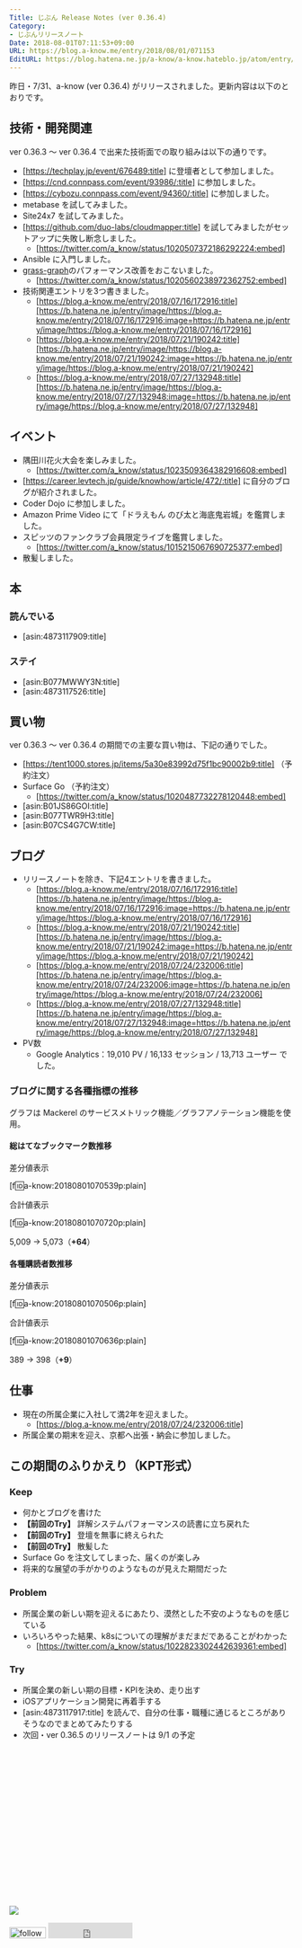 ```yaml
---
Title: じぶん Release Notes (ver 0.36.4)
Category:
- じぶんリリースノート
Date: 2018-08-01T07:11:53+09:00
URL: https://blog.a-know.me/entry/2018/08/01/071153
EditURL: https://blog.hatena.ne.jp/a-know/a-know.hateblo.jp/atom/entry/10257846132606470872
---
```


昨日・7/31、a-know (ver 0.36.4) がリリースされました。更新内容は以下のとおりです。


<!-- more -->


## 技術・開発関連
ver 0.36.3 〜 ver 0.36.4 で出来た技術面での取り組みは以下の通りです。

- [https://techplay.jp/event/676489:title] に登壇者として参加しました。
- [https://cnd.connpass.com/event/93986/:title] に参加しました。
- [https://cybozu.connpass.com/event/94360/:title] に参加しました。
- metabase を試してみました。
- Site24x7 を試してみました。
- [https://github.com/duo-labs/cloudmapper:title] を試してみましたがセットアップに失敗し断念しました。
    - [https://twitter.com/a_know/status/1020507372186292224:embed]
- Ansible に入門しました。
- [grass-graph](https://grass-graph.moshimo.works/)のパフォーマンス改善をおこないました。
    - [https://twitter.com/a_know/status/1020560238972362752:embed]
- 技術関連エントリを3つ書きました。
    - [https://blog.a-know.me/entry/2018/07/16/172916:title][https://b.hatena.ne.jp/entry/image/https://blog.a-know.me/entry/2018/07/16/172916:image=https://b.hatena.ne.jp/entry/image/https://blog.a-know.me/entry/2018/07/16/172916]
    - [https://blog.a-know.me/entry/2018/07/21/190242:title][https://b.hatena.ne.jp/entry/image/https://blog.a-know.me/entry/2018/07/21/190242:image=https://b.hatena.ne.jp/entry/image/https://blog.a-know.me/entry/2018/07/21/190242]
    - [https://blog.a-know.me/entry/2018/07/27/132948:title][https://b.hatena.ne.jp/entry/image/https://blog.a-know.me/entry/2018/07/27/132948:image=https://b.hatena.ne.jp/entry/image/https://blog.a-know.me/entry/2018/07/27/132948]


## イベント
- 隅田川花火大会を楽しみました。
    - [https://twitter.com/a_know/status/1023509364382916608:embed]
- [https://career.levtech.jp/guide/knowhow/article/472/:title] に自分のブログが紹介されました。
- Coder Dojo に参加しました。
- Amazon Prime Video にて「ドラえもん のび太と海底鬼岩城」を鑑賞しました。
- スピッツのファンクラブ会員限定ライブを鑑賞しました。
    - [https://twitter.com/a_know/status/1015215067690725377:embed]
- 散髪しました。



## 本
### 読んでいる
- [asin:4873117909:title]

### ステイ
- [asin:B077MWWY3N:title]
- [asin:4873117526:title]


## 買い物
ver 0.36.3 〜 ver 0.36.4 の期間での主要な買い物は、下記の通りでした。

- [https://tent1000.stores.jp/items/5a30e83992d75f1bc90002b9:title] （予約注文）
- Surface Go （予約注文）
    - [https://twitter.com/a_know/status/1020487732278120448:embed]
- [asin:B01JS86GOI:title]
- [asin:B077TWR9H3:title]
- [asin:B07CS4G7CW:title]



## ブログ
* リリースノートを除き、下記4エントリを書きました。
    - [https://blog.a-know.me/entry/2018/07/16/172916:title][https://b.hatena.ne.jp/entry/image/https://blog.a-know.me/entry/2018/07/16/172916:image=https://b.hatena.ne.jp/entry/image/https://blog.a-know.me/entry/2018/07/16/172916]
    - [https://blog.a-know.me/entry/2018/07/21/190242:title][https://b.hatena.ne.jp/entry/image/https://blog.a-know.me/entry/2018/07/21/190242:image=https://b.hatena.ne.jp/entry/image/https://blog.a-know.me/entry/2018/07/21/190242]
    - [https://blog.a-know.me/entry/2018/07/24/232006:title][https://b.hatena.ne.jp/entry/image/https://blog.a-know.me/entry/2018/07/24/232006:image=https://b.hatena.ne.jp/entry/image/https://blog.a-know.me/entry/2018/07/24/232006]
    - [https://blog.a-know.me/entry/2018/07/27/132948:title][https://b.hatena.ne.jp/entry/image/https://blog.a-know.me/entry/2018/07/27/132948:image=https://b.hatena.ne.jp/entry/image/https://blog.a-know.me/entry/2018/07/27/132948]
* PV数
    * Google Analytics：19,010 PV / 16,133 セッション / 13,713 ユーザー でした。


### ブログに関する各種指標の推移

グラフは Mackerel のサービスメトリック機能／グラフアノテーション機能を使用。

#### 総はてなブックマーク数推移

差分値表示

[f:id:a-know:20180801070539p:plain]

合計値表示

[f:id:a-know:20180801070720p:plain]

5,009 → 5,073（<b>+64</b>）


#### 各種購読者数推移

差分値表示

[f:id:a-know:20180801070506p:plain]

合計値表示

[f:id:a-know:20180801070636p:plain]


389 → 398（<b>+9</b>）


## 仕事
- 現在の所属企業に入社して満2年を迎えました。
    - [https://blog.a-know.me/entry/2018/07/24/232006:title]
- 所属企業の期末を迎え、京都へ出張・納会に参加しました。


## この期間のふりかえり（KPT形式）
### Keep
- 何かとブログを書けた
- **【前回のTry】** 詳解システムパフォーマンスの読書に立ち戻れた
- **【前回のTry】** 登壇を無事に終えられた
- **【前回のTry】** 散髪した
- Surface Go を注文してしまった、届くのが楽しみ
- 将来的な展望の手がかりのようなものが見えた期間だった

### Problem
- 所属企業の新しい期を迎えるにあたり、漠然とした不安のようなものを感じている
- いろいろやった結果、k8sについての理解がまだまだであることがわかった
    - [https://twitter.com/a_know/status/1022823302442639361:embed]

### Try
- 所属企業の新しい期の目標・KPIを決め、走り出す
- iOSアプリケーション開発に再着手する
- [asin:4873117917:title] を読んで、自分の仕事・職種に通じるところがありそうなのでまとめてみたりする
- 次回・ver 0.36.5 のリリースノートは 9/1 の予定



<div>
<br>
<script async src="//pagead2.googlesyndication.com/pagead/js/adsbygoogle.js"></script>
<!-- article-bottom2 -->
<ins class="adsbygoogle"
     style="display:inline-block;width:300px;height:250px"
     data-ad-client="ca-pub-3463034538369189"
     data-ad-slot="5274552934"></ins>
<script>
(adsbygoogle = window.adsbygoogle || []).push({});
</script>

<a href="http://bit.ly/grass-graph" target='blank' rel="nofollow"><img src="https://cdn-ak.f.st-hatena.com/images/fotolife/a/a-know/20170405/20170405220342.png"></a>
<br>
</div>

<div>
<a href='https://cloud.feedly.com/#subscription%2Ffeed%2Fhttp%3A%2F%2Fblog.a-know.me%2Ffeed'  target='blank'><img id='feedlyFollow' src='https://s3.feedly.com/img/follows/feedly-follow-rectangle-volume-small_2x.png' alt='follow us in feedly' width='65' height='20'></a>



<iframe src="https://blog.hatena.ne.jp/a-know/a-know.hateblo.jp/subscribe/iframe" allowtransparency="true" frameborder="0" scrolling="no" width="150" height="28"></iframe>
</div>


<script src="https://moshi-moshi.moshimo.works/moshimoshi/a_know_blog/2018-08-01-071153?title=%E3%81%98%E3%81%B6%E3%82%93%20Release%20Notes%20(ver%200.36.4)"></script>
